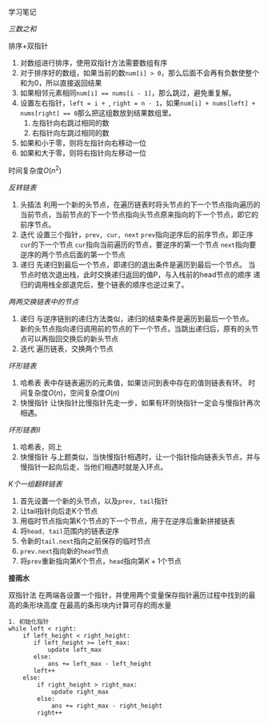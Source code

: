 学习笔记

*三数之和*

排序+双指针

1. 对数组进行排序，使用双指针方法需要数组有序
2. 对于排序好的数组，如果当前的数`num[i] > 0`，那么后面不会再有负数使整个和为0，所以直接返回结果
3. 如果相邻元素相同`num[i] == nums[i - 1]`，那么跳过，避免重复解。
4. 设置左右指针，`left = i + `, `right = n - 1`，如果`num[i] + nums[left] + nums[right] == 0`那么把这组数放到结果数组里。
    1. 左指针向右跳过相同的数
    2. 右指针向左跳过相同的数
5. 如果和小于零，则将左指针向右移动一位
6. 如果和大于零，则将右指针向左移动一位

时间复杂度$O(n^2)$

*反转链表*

1. 头插法
    利用一个新的头节点，在遍历链表时将头节点的下一个节点指向遍历的当前节点，当前节点的下一个节点指向头节点原来指向的下一个节点，即它的前序节点。
2. 迭代
    设置三个指针，`prev, cur, next`
    `prev`指向逆序后的前序节点，即正序`cur`的下一个节点
    `cur`指向当前遍历的节点，要逆序的第一个节点
    `next`指向要逆序的两个节点后面的第一个节点
3. 递归
    先递归到最后一个节点，即递归的退出条件是遍历到最后一个节点。
    当节点时依次退出栈，此时交换递归返回的值P，与入栈前的head节点的顺序
    递归的调用栈全部退完后，整个链表的顺序也逆过来了。

*两两交换链表中的节点*

1. 递归
    与逆序链别的递归方法类似，递归的结束条件是遍历到最后一个节点。
    新的头节点指向递归调用前的节点的下一个节点，当跳出递归后，原有的头节点可以再指回交换后的新头节点
2. 迭代
    遍历链表，交换两个节点

*环形链表*

1. 哈希表
    表中存链表遍历的元素值，如果访问到表中存在的值则链表有环。
    时间复杂度$O(n)$，空间复杂度$O(n)$
2. 快慢指针
    让快指针比慢指针先走一步，如果有环则快指针一定会与慢指针再次相遇。

*环形链表II*
1. 哈希表，同上
2. 快慢指针
    与上题类似，当快慢指针相遇时，让一个指针指向链表头节点，并与慢指针一起向后走，当他们相遇时就是入环点。

*K个一组翻转链表*
1. 首先设置一个新的头节点，以及`prev, tail`指针
2. 让tail指针向后走K个节点
3. 用临时节点指向第K个节点的下一个节点，用于在逆序后重新拼接链表
4. 将`head, tail`范围内的链表逆序
5. 令新的`tail.next`指向之前保存的临时节点
6. `prev.next`指向新的`head`节点
7. 将`prev`重新指向第$K$个节点，`head`指向第$K+1$个节点

**接雨水**

双指针法
在两端各设置一个指针，并使用两个变量保存指针遍历过程中找到的最高的条形块高度
在最高的条形块内计算可存的雨水量
```
1. 初始化指针
while left < right: 
    if left_height < right_height:
       if left_height >= left_max: 
           update left_max
       else: 
           ans += left_max - left_height
       left++
    else:
        if right_height > right_max:
            update right_max
        else:
            ans += right_max - right_height
        right++
```